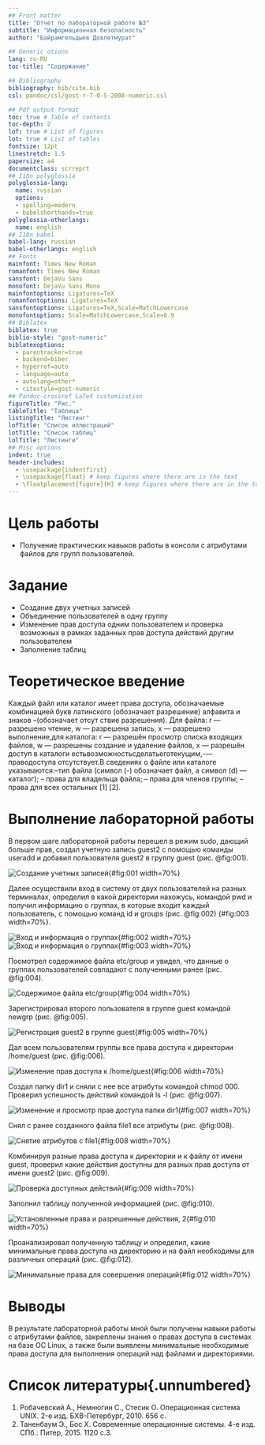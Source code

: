 ```yaml
---
## Front matter
title: "Отчет по лабораторной работе №3"
subtitle: "Информационная безопасность"
author: "Байрамгельдыев Довлетмурат"

## Generic otions
lang: ru-RU
toc-title: "Содержание"

## Bibliography
bibliography: bib/cite.bib
csl: pandoc/csl/gost-r-7-0-5-2008-numeric.csl

## Pdf output format
toc: true # Table of contents
toc-depth: 2
lof: true # List of figures
lot: true # List of tables
fontsize: 12pt
linestretch: 1.5
papersize: a4
documentclass: scrreprt
## I18n polyglossia
polyglossia-lang:
  name: russian
  options:
  - spelling=modern
  - babelshorthands=true
polyglossia-otherlangs:
  name: english
## I18n babel
babel-lang: russian
babel-otherlangs: english
## Fonts
mainfont: Times New Roman
romanfont: Times New Roman
sansfont: DejaVu Sans
monofont: DejaVu Sans Mono
mainfontoptions: Ligatures=TeX
romanfontoptions: Ligatures=TeX
sansfontoptions: Ligatures=TeX,Scale=MatchLowercase
monofontoptions: Scale=MatchLowercase,Scale=0.9
## Biblatex
biblatex: true
biblio-style: "gost-numeric"
biblatexoptions:
  - parentracker=true
  - backend=biber
  - hyperref=auto
  - language=auto
  - autolang=other*
  - citestyle=gost-numeric
## Pandoc-crossref LaTeX customization
figureTitle: "Рис."
tableTitle: "Таблица"
listingTitle: "Листинг"
lofTitle: "Список иллюстраций"
lotTitle: "Список таблиц"
lolTitle: "Листинги"
## Misc options
indent: true
header-includes:
  - \usepackage{indentfirst}
  - \usepackage{float} # keep figures where there are in the text
  - \floatplacement{figure}{H} # keep figures where there are in the text
---
```


# Цель работы

- Получение практических навыков работы в консоли с атрибутами файлов для
групп пользователей.

# Задание

- Создание двух учетных записей
- Объединение пользователей в одну группу
- Изменение прав доступа одним пользователем и проверка возможных в рамках заданных прав доступа действий другим пользователем
- Заполнение таблиц

# Теоретическое введение

Каждый файл или каталог имеет права доступа, обозначаемые комбинацией
букв латинского (обозначает разрешение) алфавита и знаков –(обозначает отсут
ствие разрешения). Для файла: r — разрешено чтение, w — разрешена запись, x —
разрешено выполнение,для каталога: r — разрешён просмотр списка входящих
файлов, w — разрешены создание и удаление файлов, x — разрешён доступ в
каталоги естьвозможностьсделатьеготекущим,-—праводоступа отсутствует.В
сведениях о файле или каталоге указываются:–тип файла (символ (-) обозначает
файл, а символ (d) — каталог);
– права для владельца файла;
– права для членов группы;
– права для всех остальных [1] [2].

# Выполнение лабораторной работы

В первом шаге лабораторной работы перешел в режим sudo, дающий больше прав, создал учетную запись guest2 с помощью команды useradd и добавил пользователя guest2 в группу guest (рис. @fig:001).

![Создание учетных записей](image/1.png){#fig:001 width=70%}

Далее осуществили вход в систему от двух пользователей на разных терминалах, определил в какой директории нахожусь, командой pwd и получил информацию о группах, в которые входит каждый пользователь, с помощью команд id и groups (рис. @fig:002) {#fig:003 width=70%}.

![Вход и информация о группах](image/2.png){#fig:002 width=70%}
![Вход и информация о группах](image/3.png){#fig:003 width=70%}

Посмотрел содержимое файла etc/group и увидел, что данные о группах пользователей совпадают с полученными ранее (рис. @fig:004).

![Содержимое файла etc/group](image/4.png){#fig:004 width=70%}

Зарегистрировал второго пользователя в группе guest командой newgrp (рис. @fig:005).

![Регистрация guest2 в группе guest](image/5.png){#fig:005 width=70%}

Дал всем пользователям группы все права доступа к директории /home/guest (рис. @fig:006).

![Изменение прав доступа к /home/guest](image/6.png){#fig:006 width=70%}

Создал папку dir1 и сняли с нее все атрибуты командой chmod 000. Проверил успешность действий командой ls -l (рис. @fig:007).

![Изменение и просмотр прав доступа папки dir1](image/7.png){#fig:007 width=70%}

Снял с ранее созданного файла file1 все атрибуты (рис. @fig:008).

![Снятие атрибутов с file1](image/8.png){#fig:008 width=70%}

Комбинируя разные права доступа к директории и к файлу от имени guest, проверил какие действия доступны для разных прав доступа от имени guest2 (рис. @fig:009).

![Проверка доступных действий](image/9.png){#fig:009 width=70%}

Заполнил таблицу полученной информацией (рис. @fig:010).

![Установленные права и разрешенные действия, 2](image/10.png){#fig:010 width=70%}

Проанализировал полученную таблицу и определил, какие минимальные права доступа на директорию и на файл необходимы для различных операций (рис. @fig:012). 

![Минимальные права для совершения операций](image/11.png){#fig:012 width=70%}

# Выводы

В результате лабораторной работы мной были получены навыки работы с атрибутами файлов, закреплены знания о правах доступа в системах на базе ОС Linux, а также были выявлены минимальные необходимые права доступа для выполнения операций над файлами и директориями.

# Список литературы{.unnumbered}

1. Робачевский А., Немнюгин С., Стесик О. Операционная система UNIX. 2-е
изд. БХВ-Петербург, 2010. 656 с.
2. Таненбаум Э., Бос Х. Современные операционные системы. 4-е изд. СПб.:
Питер, 2015. 1120 с.3. 